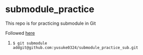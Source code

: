# submodule_practice
This repo is for practicing submodule in Git

Followed [here](https://git-scm.com/book/en/v2/Git-Tools-Submodules)

1. `$ git submodule addgit@github.com:yusuke0324/submodule_practice_sub.git`
